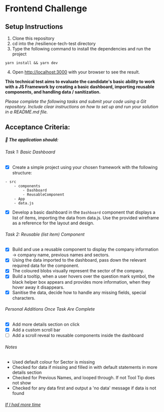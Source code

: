 # Frontend Challenge

## Setup Instructions

1. Clone this repository
2. cd into the /resilience-tech-test directory
3. Type the following command to install the dependencies and run the project

```
yarn install && yarn dev
```

4. Open [http://localhost:3000](http://localhost:3000) with your browser to see the result.

**This technical test aims to evaluate the candidate's basic ability to work with a JS Framework by creating a basic dashboard, importing reusable components, and handling data / sanitization.**

_Please complete the following tasks and submit your code using a Git repository. Include clear instructions on how to set up and run your solution in a README.md file._

## Acceptance Criteria:

##### :wrench: The application should:

###### _Task 1: Basic Dashboard_

- [x] Create a simple project using your chosen framework with the following structure:

```
- src
    - components
        - Dashboard
        - ReusableComponent
    - App
    - data.js
```

- [x] Develop a basic dashboard in the `Dashboard` component that displays a list of items, importing the data from data.js. Use the provided wireframe as a reference for the layout and design.

###### _Task 2: Reusable (list item) Component_

- [x] Build and use a reusable component to display the company information -> company name, previous names and sectors.
- [x] Using the data imported to the dashboard, pass down the relevant required data for the component.
- [x] The coloured blobs visually represent the sector of the company.
- [x] Build a tooltip, when a user hovers over the question mark symbol, the black helper box appears and provides more information, when they hover away it disappears.
- [x] Sanitise the data, decide how to handle any missing fields, special characters.

###### _Personal Additions Once Task Are Complete_

- [x] Add more details section on click
- [x] Add a custom scroll bar
- [ ] Add a scroll reveal to reusable components inside the dashboard

###### _Notes_

- Used default colour for Sector is missing
- Checked for data if missing and filled in with default statements in more details section
- Checked for Previous Names, and looped through. If not Tool Tip does not show
- Checked for any data first and output a 'no data' message if data is not found

###### <ins>_If I had more time_</ins>
